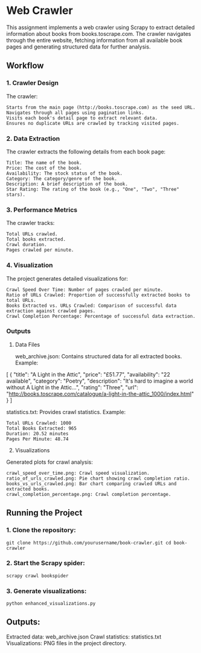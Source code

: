 # Web Crawler
This assignment implements a web crawler using Scrapy to extract detailed information about books from books.toscrape.com. The crawler navigates through the entire website, fetching information from all available book pages and generating structured data for further analysis.

## Workflow
### 1. Crawler Design

The crawler:

    Starts from the main page (http://books.toscrape.com) as the seed URL.
    Navigates through all pages using pagination links.
    Visits each book's detail page to extract relevant data.
    Ensures no duplicate URLs are crawled by tracking visited pages.

### 2. Data Extraction

The crawler extracts the following details from each book page:

    Title: The name of the book.
    Price: The cost of the book.
    Availability: The stock status of the book.
    Category: The category/genre of the book.
    Description: A brief description of the book.
    Star Rating: The rating of the book (e.g., "One", "Two", "Three" stars).

### 3. Performance Metrics

The crawler tracks:

    Total URLs crawled.
    Total books extracted.
    Crawl duration.
    Pages crawled per minute.

### 4. Visualization

The project generates detailed visualizations for:

    Crawl Speed Over Time: Number of pages crawled per minute.
    Ratio of URLs Crawled: Proportion of successfully extracted books to total URLs.
    Books Extracted vs. URLs Crawled: Comparison of successful data extraction against crawled pages.
    Crawl Completion Percentage: Percentage of successful data extraction.

### Outputs
1. Data Files

    web_archive.json: Contains structured data for all extracted books. Example:

[
    {
        "title": "A Light in the Attic",
        "price": "£51.77",
        "availability": "22 available",
        "category": "Poetry",
        "description": "It's hard to imagine a world without A Light in the Attic...",
        "rating": "Three",
        "url": "http://books.toscrape.com/catalogue/a-light-in-the-attic_1000/index.html"
    }
]

statistics.txt: Provides crawl statistics. Example:

    Total URLs Crawled: 1000
    Total Books Extracted: 965
    Duration: 20.52 minutes
    Pages Per Minute: 48.74

2. Visualizations

Generated plots for crawl analysis:

    crawl_speed_over_time.png: Crawl speed visualization.
    ratio_of_urls_crawled.png: Pie chart showing crawl completion ratio.
    books_vs_urls_crawled.png: Bar chart comparing crawled URLs and extracted books.
    crawl_completion_percentage.png: Crawl completion percentage.

## Running the Project

### 1. Clone the repository:

`git clone https://github.com/yourusername/book-crawler.git
cd book-crawler`

### 2. Start the Scrapy spider:

`scrapy crawl bookspider `

### 3. Generate visualizations:

  `python enhanced_visualizations.py`

## Outputs:
Extracted data: web_archive.json
Crawl statistics: statistics.txt
Visualizations: PNG files in the project directory.

